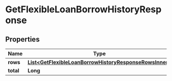 

# GetFlexibleLoanBorrowHistoryResponse


## Properties

| Name | Type | Description | Notes |
|------------ | ------------- | ------------- | -------------|
|**rows** | [**List&lt;GetFlexibleLoanBorrowHistoryResponseRowsInner&gt;**](GetFlexibleLoanBorrowHistoryResponseRowsInner.md) |  |  [optional] |
|**total** | **Long** |  |  [optional] |



